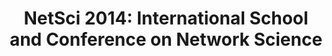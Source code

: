 ---
dateStart: 2014-06-02
dateEnd: 2014-06-06
title: "NetSci 2014: International School and Conference on Network Science"
venue: "NetSci 2014: International School and Conference on Network Science"
organizer:
credit:
city: Berkeley
state: CA
country: USA
pdfLink: 20140602-netsci-conference.pdf
venueImages:
---